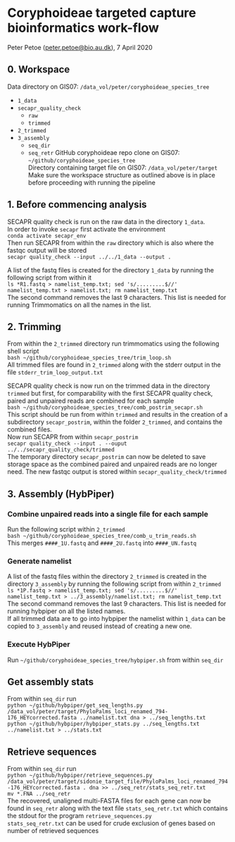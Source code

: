 # Coryphoideae targeted capture bioinformatics work-flow
Peter Petoe (peter.petoe@bio.au.dk), 7 April 2020

## 0. Workspace
Data directory on GIS07: `/data_vol/peter/coryphoideae_species_tree` 
- `1_data`
- `secapr_quality_check`
    - `raw`
    - `trimmed`
- `2_trimmed`
- `3_assembly`
    - `seq_dir`
    - `seq_retr`
GitHub coryphoideae repo clone on GIS07: `~/github/coryphoideae_species_tree`   
Directory containing target file on GIS07: `/data_vol/peter/target`   
Make sure the workspace structure as outlined above is in place before proceeding with running the pipeline  
 
## 1. Before commencing analysis
SECAPR quality check is run on the raw data in the directory `1_data`.  
In order to invoke `secapr` first activate the environment   
`conda activate secapr_env`  
Then run SECAPR from within the `raw` directory which is also where the fastqc output will be stored  
`secapr quality_check --input ../../1_data --output .`   

A list of the fastq files is created for the directory `1_data` by running the following script from within it  
`ls *R1.fastq > namelist_temp.txt; sed 's/.........$//' namelist_temp.txt > namelist.txt; rm namelist_temp.txt`  
The second command removes the last 9 characters. This list is needed for running Trimmomatics on all the names in the list.
 
## 2. Trimming
From within the `2_trimmed` directory run trimmomatics using the following shell script  
`bash ~/github/coryphoideae_species_tree/trim_loop.sh`  
All trimmed files are found in `2_trimmed` along with the stderr output in the file `stderr_trim_loop_output.txt`  

SECAPR quality check is now run on the trimmed data in the directory `trimmed` but first, for comparability with the first SECAPR quality check, paired and unpaired reads are combined for each sample   
`bash ~/github/coryphoideae_species_tree/comb_postrim_secapr.sh`   
This script should be run from within `trimmed` and results in the creation of a subdirectory `secapr_postrim`, within the folder `2_trimmed`, and contains the combined files.   
Now run SECAPR from within `secapr_postrim`  
`secapr quality_check --input . --ouput ../../secapr_quality_check/trimmed`  
The temporary directory `secapr_postrim` can now be deleted to save storage space as the combined paired and unpaired reads are no longer need. The new fastqc output is stored within `secapr_quality_check/trimmed`  
 
## 3. Assembly (HybPiper)
### Combine unpaired reads into a single file for each sample
Run the following script within `2_trimmed`   
`bash ~/github/coryphoideae_species_tree/comb_u_trim_reads.sh`  
This merges `####_1U.fastq` and `####_2U.fastq` into `####_UN.fastq`   
 
### Generate namelist
A list of the fastq files within the directory `2_trimmed` is created in the directory `3_assembly` by running the following script from within `2_trimmed`   
`ls *1P.fastq > namelist_temp.txt; sed 's/.........$//' namelist_temp.txt > ../3_assembly/namelist.txt; rm namelist_temp.txt`
The second command removes the last 9 characters. This list is needed for running hybpiper on all the listed names.   
If all trimmed data are to go into hybpiper the namelist within `1_data` can be copied to `3_assembly` and reused instead of creating a new one.   

### Execute HybPiper
Run `~/github/coryphoideae_species_tree/hybpiper.sh` from within `seq_dir`

## Get assembly stats   
From within `seq_dir` run   
`python ~/github/hybpiper/get_seq_lengths.py /data_vol/peter/target/PhyloPalms_loci_renamed_794-176_HEYcorrected.fasta ../namelist.txt dna > ../seq_lengths.txt`   
`python ~/github/hybpiper/hybpiper_stats.py ../seq_lengths.txt ../namelist.txt > ../stats.txt`   

## Retrieve sequences   
From within `seq_dir` run   
`python ~/github/hybpiper/retrieve_sequences.py /data_vol/peter/target/sidonie_target_file/PhyloPalms_loci_renamed_794-176_HEYcorrected.fasta . dna >> ../seq_retr/stats_seq_retr.txt`   
`mv *.FNA ../seq_retr`  
The recovered, unaligned multi-FASTA files for each gene can now be found in `seq_retr` along with the text file `stats_seq_retr.txt` which contains the stdout for the program `retrieve_sequences.py`   
`stats_seq_retr.txt` can be used for crude exclusion of genes based on number of retrieved sequences   
 

 
